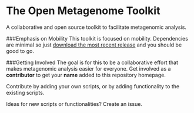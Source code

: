 # The Open Metagenome Toolkit
A collaborative and open source toolkit to facilitate metagenomic analysis.

###Emphasis on Mobility
This toolkit is focused on mobility. Dependencies are minimal so just [download the most recent release](https://github.com/Microbiology/Microbiome_sequence_analysis_toolkit/releases) and you should be good to go.

###Getting Involved
The goal is for this to be a collaborative effort that makes metagenomic analysis easier for everyone. Get involved as a **contributor** to get your **name** added to this repository homepage.

Contribute by adding your own scripts, or by adding functionality to the existing scripts.

Ideas for new scripts or functionalities? Create an issue.
